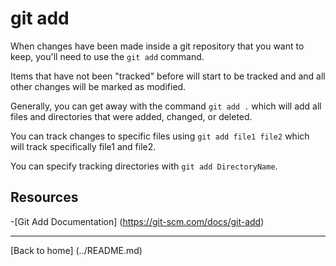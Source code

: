 # git add

When changes have been made inside a git repository that you want to keep, you'll need to use the `git add` command.

Items that have not been "tracked" before will start to be tracked and and all other changes will be marked as modified.

Generally, you can get away with the command `git add .` which will add all files and directories that were added, changed, or deleted.

You can track changes to specific files using `git add file1 file2` which will track specifically file1 and file2.

You can specify tracking directories with `git add DirectoryName`. 

## Resources 

-[Git Add Documentation] (https://git-scm.com/docs/git-add)

---

[Back to home] (../README.md)